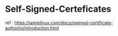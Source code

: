 # Self-Signed-Certeficates

ref  : https://jamielinux.com/docs/openssl-certificate-authority/introduction.html
